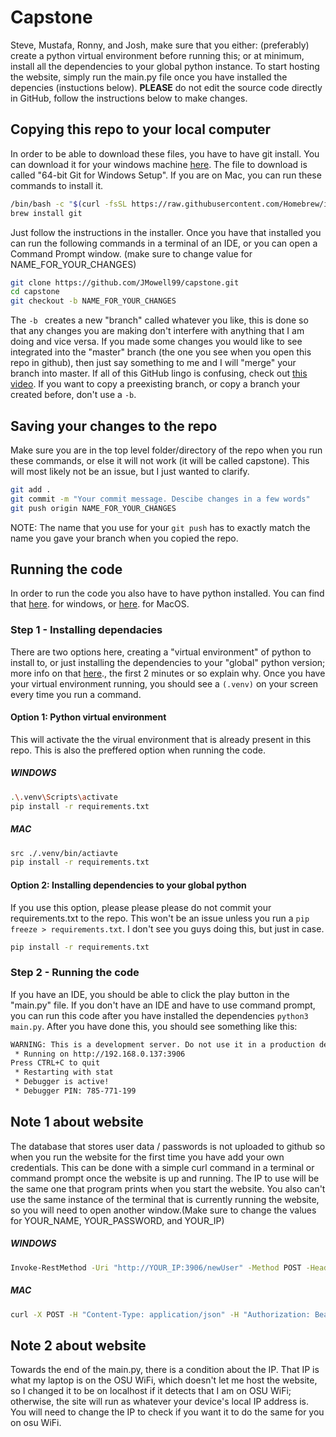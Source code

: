# Capstone
Steve, Mustafa, Ronny, and Josh, make sure that you either: (preferably) create a python virtual environment before running this; or at minimum, install all the dependencies to your global python instance.  To start hosting the website, simply run the main.py file once you have installed the depencies (instuctions below). <b>PLEASE</b> do not edit the source code directly in GitHub, follow the instructions below to make changes.

## Copying this repo to your local computer
In order to be able to download these files, you have to have git install. You can download it for your windows machine [here](https://git-scm.com/download/win). The file to download is called "64-bit Git for Windows Setup". If you are on Mac, you can run these commands to install it.
```bash
/bin/bash -c "$(curl -fsSL https://raw.githubusercontent.com/Homebrew/install/HEAD/install.sh)"
brew install git
```
Just follow the instructions in the installer.  Once you have that installed you can run the following commands in a terminal of an IDE, or you can open a Command Prompt window. (make sure to change value for NAME_FOR_YOUR_CHANGES)
```bash
git clone https://github.com/JMowell99/capstone.git
cd capstone
git checkout -b NAME_FOR_YOUR_CHANGES
```

The ```-b ``` creates a new "branch" called whatever you like, this is done so that any changes you are making don't interfere with anything that I am doing and vice versa.  If you made some changes you would like to see integrated into the "master" branch (the one you see when you open this repo in github), then just say something to me and I will "merge" your branch into master. If all of this GitHub lingo is confusing, check out [this video](https://www.youtube.com/watch?v=j7YDbrS9I48&ab_channel=RobertChatfield).  If you want to copy a preexisting branch, or copy a branch your created before, don't use a ```-b```.

## Saving your changes to the repo
Make sure you are in the top level folder/directory of the repo when you run these commands, or else it will not work (it will be called capstone). This will most likely not be an issue, but I just wanted to clarify.
```bash
git add .
git commit -m "Your commit message. Descibe changes in a few words"
git push origin NAME_FOR_YOUR_CHANGES
```
NOTE: The name that you use for your ```git push``` has to exactly match the name you gave your branch when you copied the repo.

## Running the code
In order to run the code you also have to have python installed.  You can find that [here](https://www.python.org/downloads/windows). for windows, or [here](https://www.python.org/downloads/macos/). for MacOS.
### Step 1 - Installing dependacies
There are two options here, creating a "virtual environment" of python to install to, or just installing the dependencies to your "global" python version; more info on that [here](https://www.youtube.com/watch?v=IAvAlS0CuxI&ab_channel=NeuralNine)., the first 2 minutes or so explain why.  Once you have your virtual environment running, you should see a ```(.venv)``` on your screen every time you run a command.

#### Option 1: Python virtual environment
This will activate the the virual environment that is already present in this repo. This is also the preffered option when running the code.
##### WINDOWS
```bash
.\.venv\Scripts\activate
pip install -r requirements.txt
```
##### MAC
```bash
src ./.venv/bin/actiavte
pip install -r requirements.txt
```

#### Option 2: Installing dependencies to your global python
If you use this option, please please please do not commit your requirements.txt to the repo.  This won't be an issue unless you run a ```pip freeze > requirements.txt```. I don't see you guys doing this, but just in case.
```bash
pip install -r requirements.txt
```
### Step 2 - Running the code
If you have an IDE, you should be able to click the play button in the "main.py" file. If you don't have an IDE and have to use command prompt, you can run this code after you have installed the dependencies
```python3 main.py```.
After you have done this, you should see something like this:
```bash
WARNING: This is a development server. Do not use it in a production deployment. Use a production WSGI server instead.
 * Running on http://192.168.0.137:3906
Press CTRL+C to quit
 * Restarting with stat
 * Debugger is active!
 * Debugger PIN: 785-771-199
 ```

## Note 1 about website
The database that stores user data / passwords is not uploaded to github so when you run the website for the first time you have add your own credentials. This can be done with a simple curl command in a terminal or command prompt once the website is up and running. The IP to use will be the same one that program prints when you start the website.  You also can't use the same instance of the terminal that is currently running the website, so you will need to open another window.(Make sure to change the values for YOUR_NAME, YOUR_PASSWORD, and YOUR_IP)
##### WINDOWS
```bash
Invoke-RestMethod -Uri "http://YOUR_IP:3906/newUser" -Method POST -Headers @{ "Content-Type" = "application/json"; "Authorization" = "Bearer ECE3906" } -Body '{"username": "YOUR_NAME", "password": "YOUR_PASSWORD"}'
```
##### MAC
```bash
curl -X POST -H "Content-Type: application/json" -H "Authorization: Bearer ECE3906" -d '{"username": "YOUR_NAME", "password": "YOUR_PASSWORD"}' http://YOUR_IP:3906/newUser
```
## Note 2 about website
Towards the end of the main.py, there is a condition about the IP. That IP is what my laptop is on the OSU WiFi, which doesn't let me host the website, so I changed it to be on localhost if it detects that I am on OSU WiFi; otherwise, the site will run as whatever your device's local IP address is.  You will need to change the IP to check if you want it to do the same for you on osu WiFi.